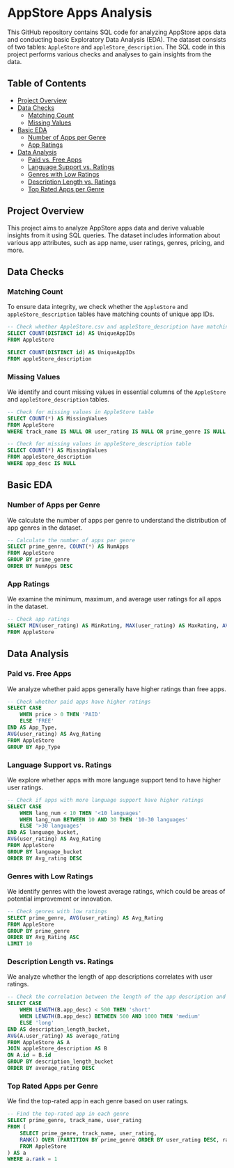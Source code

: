 # AppStore Apps Analysis

This GitHub repository contains SQL code for analyzing AppStore apps data and conducting basic Exploratory Data Analysis (EDA). The dataset consists of two tables: `AppleStore` and `appleStore_description`. The SQL code in this project performs various checks and analyses to gain insights from the data.

## Table of Contents
- [Project Overview](#project-overview)
- [Data Checks](#data-checks)
  - [Matching Count](#matching-count)
  - [Missing Values](#missing-values)
- [Basic EDA](#basic-eda)
  - [Number of Apps per Genre](#number-of-apps-per-genre)
  - [App Ratings](#app-ratings)
- [Data Analysis](#data-analysis)
  - [Paid vs. Free Apps](#paid-vs-free-apps)
  - [Language Support vs. Ratings](#language-support-vs-ratings)
  - [Genres with Low Ratings](#genres-with-low-ratings)
  - [Description Length vs. Ratings](#description-length-vs-ratings)
  - [Top Rated Apps per Genre](#top-rated-apps-per-genre)

## Project Overview

This project aims to analyze AppStore apps data and derive valuable insights from it using SQL queries. The dataset includes information about various app attributes, such as app name, user ratings, genres, pricing, and more.

## Data Checks

### Matching Count

To ensure data integrity, we check whether the `AppleStore` and `appleStore_description` tables have matching counts of unique app IDs.

```sql
-- Check whether AppleStore.csv and appleStore_description have matching counts of unique app IDs
SELECT COUNT(DISTINCT id) AS UniqueAppIDs
FROM AppleStore

SELECT COUNT(DISTINCT id) AS UniqueAppIDs
FROM appleStore_description
```

### Missing Values

We identify and count missing values in essential columns of the `AppleStore` and `appleStore_description` tables.

```sql
-- Check for missing values in AppleStore table
SELECT COUNT(*) AS MissingValues
FROM AppleStore
WHERE track_name IS NULL OR user_rating IS NULL OR prime_genre IS NULL

-- Check for missing values in appleStore_description table
SELECT COUNT(*) AS MissingValues
FROM appleStore_description
WHERE app_desc IS NULL
```

## Basic EDA

### Number of Apps per Genre

We calculate the number of apps per genre to understand the distribution of app genres in the dataset.

```sql
-- Calculate the number of apps per genre
SELECT prime_genre, COUNT(*) AS NumApps
FROM AppleStore
GROUP BY prime_genre
ORDER BY NumApps DESC
```

### App Ratings

We examine the minimum, maximum, and average user ratings for all apps in the dataset.

```sql
-- Check app ratings
SELECT MIN(user_rating) AS MinRating, MAX(user_rating) AS MaxRating, AVG(user_rating) AS AvgRating
FROM AppleStore
```

## Data Analysis

### Paid vs. Free Apps

We analyze whether paid apps generally have higher ratings than free apps.

```sql
-- Check whether paid apps have higher ratings
SELECT CASE
    WHEN price > 0 THEN 'PAID'
    ELSE 'FREE'
END AS App_Type,
AVG(user_rating) AS Avg_Rating
FROM AppleStore
GROUP BY App_Type
```

### Language Support vs. Ratings

We explore whether apps with more language support tend to have higher user ratings.

```sql
-- Check if apps with more language support have higher ratings
SELECT CASE
    WHEN lang_num < 10 THEN '<10 languages'
    WHEN lang_num BETWEEN 10 AND 30 THEN '10-30 languages'
    ELSE '>30 languages'
END AS language_bucket,
AVG(user_rating) AS Avg_Rating
FROM AppleStore
GROUP BY language_bucket
ORDER BY Avg_rating DESC
```

### Genres with Low Ratings

We identify genres with the lowest average ratings, which could be areas of potential improvement or innovation.

```sql
-- Check genres with low ratings
SELECT prime_genre, AVG(user_rating) AS Avg_Rating
FROM AppleStore
GROUP BY prime_genre
ORDER BY Avg_Rating ASC
LIMIT 10
```

### Description Length vs. Ratings

We analyze whether the length of app descriptions correlates with user ratings.

```sql
-- Check the correlation between the length of the app description and user rating
SELECT CASE
    WHEN LENGTH(B.app_desc) < 500 THEN 'short'
    WHEN LENGTH(B.app_desc) BETWEEN 500 AND 1000 THEN 'medium'
    ELSE 'long'
END AS description_length_bucket,
AVG(A.user_rating) AS average_rating
FROM AppleStore AS A
JOIN appleStore_description AS B
ON A.id = B.id
GROUP BY description_length_bucket
ORDER BY average_rating DESC
```

### Top Rated Apps per Genre

We find the top-rated app in each genre based on user ratings.

```sql
-- Find the top-rated app in each genre
SELECT prime_genre, track_name, user_rating
FROM (
    SELECT prime_genre, track_name, user_rating,
    RANK() OVER (PARTITION BY prime_genre ORDER BY user_rating DESC, rating_count_tot DESC) AS rank
    FROM AppleStore
) AS a
WHERE a.rank = 1
```

